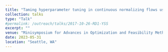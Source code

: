```yaml
---
title: "Taming hyperparameter tuning in continuous normalizing flows using the JKO scheme"
collection: talks
type: "Talk"
#permalink: /outreach/talks/2017-10-26-RD1-YSS
excerpt: ""
venue: "Minisymposium for Advances in Optimization and Feasibility Methods for and with Machine Learning, SIAM-Optimization"
date: 2023-05-31
location: "Seattle, WA"
---
```

